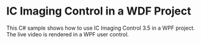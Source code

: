 # IC Imaging Control in a WDF Project

This C# sample shows how to use IC Imaging Control 3.5 in a WPF project. The live video is rendered in a WPF user control.
